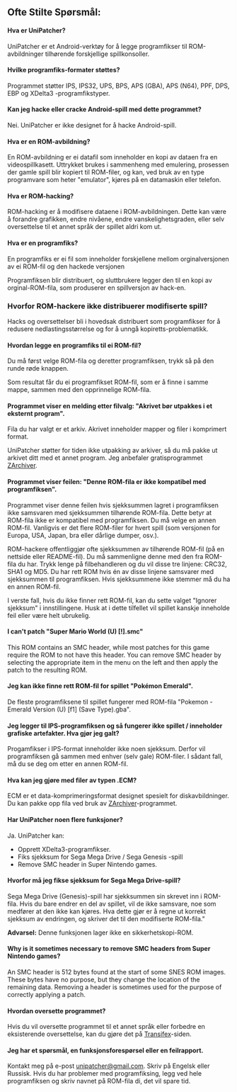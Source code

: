 ## Ofte Stilte Spørsmål:

#### Hva er UniPatcher?

UniPatcher er et Android-verktøy for å legge programfikser til ROM-avbildninger tilhørende forskjellige spillkonsoller.

#### Hvilke programfiks-formater støttes?

Programmet støtter IPS, IPS32, UPS, BPS, APS (GBA), APS (N64), PPF, DPS, EBP og XDelta3 -programfikstyper.

#### Kan jeg hacke eller cracke Android-spill med dette programmet?

Nei. UniPatcher er ikke designet for å hacke Android-spill.

#### Hva er en ROM-avbildning?

En ROM-avbildning er ei datafil som inneholder en kopi av dataen fra en videospillkasett. Uttrykket brukes i sammenheng med emulering, prosessen der gamle spill blir kopiert til ROM-filer, og kan, ved bruk av en type programvare som heter "emulator", kjøres på en datamaskin eller telefon.

#### Hva er ROM-hacking?

ROM-hacking er å modifisere dataene i ROM-avbildningen. Dette kan være å forandre grafikken, endre nivåene, endre vanskelighetsgraden, eller selv oversettelse til et annet språk der spillet aldri kom ut.

#### Hva er en programfiks?

En programfiks er ei fil som inneholder forskjellene mellom orginalversjonen av ei ROM-fil og den hackede versjonen

Programfiksen blir distribuert, og sluttbrukere legger den til en kopi av orginal-ROM-fila, som produserer en spillversjon av hack-en.

### Hvorfor ROM-hackere ikke distribuerer modifiserte spill?

Hacks og oversettelser bli i hovedsak distribuert som programfikser for å redusere nedlastingsstørrelse og for å unngå kopiretts-problematikk.

#### Hvordan legge en programfiks til ei ROM-fil?

Du må først velge ROM-fila og deretter programfiksen, trykk så på den runde røde knappen.

Som resultat får du ei programfikset ROM-fil, som er å finne i samme mappe, sammen med den opprinnelige ROM-fila.

#### Programmet viser en melding etter filvalg: "Akrivet bør utpakkes i et eksternt program".

Fila du har valgt er et arkiv. Akrivet inneholder mapper og filer i komprimert format.

UniPatcher støtter for tiden ikke utpakking av arkiver, så du må pakke ut arkivet ditt med et annet program. Jeg anbefaler gratisprogrammet [ZArchiver](https://play.google.com/store/apps/details?id=ru.zdevs.zarchiver).

#### Programmet viser feilen: "Denne ROM-fila er ikke kompatibel med programfiksen".

Programmet viser denne feilen hvis sjekksummen lagret i programfiksen ikke samsvaren med sjekksummen tilhørende ROM-fila. Dette betyr at ROM-fila ikke er kompatibel med programfiksen. Du må velge en annen ROM-fil. Vanligvis er det flere ROM-filer for hvert spill (som versjonen for Europa, USA, Japan, bra eller dårlige dumper, osv.).

ROM-hackere offentliggjør ofte sjekksummen av tilhørende ROM-fil (på en nettside eller README-fil). Du må sammenligne denne med den fra ROM-fila du har. Trykk lenge på filbehandleren og du vil disse tre linjene: CRC32, SHA1 og MD5. Du har rett ROM hvis én av disse linjene samsvarer med sjekksummen til programfiksen. Hvis sjekksummene ikke stemmer må du ha en annen ROM-fil.

I verste fall, hvis du ikke finner rett ROM-fil, kan du sette valget "Ignorer sjekksum" i innstillingene. Husk at i dette tilfellet vil spillet kanskje inneholde feil eller være helt ubrukelig.

#### I can't patch "Super Mario World (U) [!].smc"

This ROM contains an SMC header, while most patches for this game require the ROM to not have this header. You can remove SMC header by selecting the appropriate item in the menu on the left and then apply the patch to the resulting ROM.

#### Jeg kan ikke finne rett ROM-fil for spillet "Pokémon Emerald".

De fleste programfiksene til spillet fungerer med ROM-fila "Pokemon - Emerald Version (U) \[f1\] (Save Type).gba".

#### Jeg legger til IPS-programfiksen og så fungerer ikke spillet / inneholder grafiske artefakter. Hva gjør jeg galt?

Progamfikser i IPS-format inneholder ikke noen sjekksum. Derfor vil programfiksen gå sammen med enhver (selv gale) ROM-filer. I sådant fall, må du se deg om etter en annen ROM-fil.

#### Hva kan jeg gjøre med filer av typen .ECM?

ECM er et data-komprimeringsformat designet spesielt for diskavbildninger. Du kan pakke opp fila ved bruk av [ZArchiver](https://play.google.com/store/apps/details?id=ru.zdevs.zarchiver)-programmet.

#### Har UniPatcher noen flere funksjoner?

Ja. UniPatcher kan:

- Opprett XDelta3-programfikser.
- Fiks sjekksum for Sega Mega Drive / Sega Genesis -spill
- Remove SMC header in Super Nintendo games.

#### Hvorfor må jeg fikse sjekksum for Sega Mega Drive-spill?

Sega Mega Drive (Genesis)-spill har sjekksummen sin skrevet inn i ROM-fila. Hvis du bare endrer en del av spillet, vil de ikke samsvare, noe som medfører at den ikke kan kjøres. Hva dette gjør er å regne ut korrekt sjekksum av endringen, og skriver det til den modifiserte ROM-fila."

**Advarsel:** Denne funksjonen lager ikke en sikkerhetskopi-ROM.

#### Why is it sometimes necessary to remove SMC headers from Super Nintendo games?

An SMC header is 512 bytes found at the start of some SNES ROM images. These bytes have no purpose, but they change the location of the remaining data. Removing a header is sometimes used for the purpose of correctly applying a patch.

#### Hvordan oversette programmet?

Hvis du vil oversette programmet til et annet språk eller forbedre en eksisterende oversettelse, kan du gjøre det på [Transifex](https://www.transifex.com/unipatcher/unipatcher/dashboard/)-siden.

#### Jeg har et spørsmål, en funksjonsforespørsel eller en feilrapport.

Kontakt meg på e-post <unipatcher@gmail.com>. Skriv på Engelsk eller Russisk. Hvis du har problemer med programfiksing, legg ved hele programfiksen og skriv navnet på ROM-fila di, det vil spare tid.
